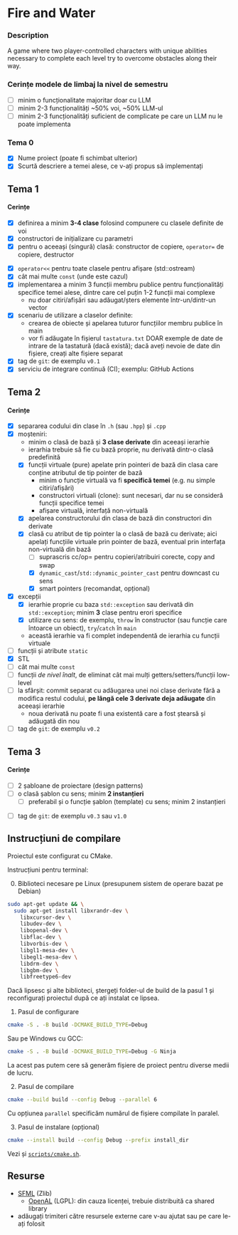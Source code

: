 # Fire and Water

### Description

A game where two player-controlled characters with unique abilities necessary to complete each level try
to overcome obstacles along their way.

### Cerințe modele de limbaj la nivel de semestru

- [ ] minim o funcționalitate majoritar doar cu LLM
- [ ] minim 2-3 funcționalități ~50% voi, ~50% LLM-ul
- [ ] minim 2-3 funcționalități suficient de complicate pe care un LLM nu le poate implementa

### Tema 0

- [x] Nume proiect (poate fi schimbat ulterior)
- [x] Scurtă descriere a temei alese, ce v-ați propus să implementați

## Tema 1

#### Cerințe

- [x] definirea a minim **3-4 clase** folosind compunere cu clasele definite de voi
- [x] constructori de inițializare cu parametri
- [x] pentru o aceeași (singură) clasă: constructor de copiere, `operator=` de copiere, destructor

<!-- - [ ] pentru o altă clasă: constructor de mutare, `operator=` de mutare, destructor -->
<!-- - [ ] pentru o altă clasă: toate cele 5 funcții membru speciale -->

- [x] `operator<<` pentru toate clasele pentru afișare (std::ostream)
- [x] cât mai multe `const` (unde este cazul)
- [x] implementarea a minim 3 funcții membru publice pentru funcționalități specifice temei alese, dintre care cel puțin
  1-2 funcții mai complexe
    - nu doar citiri/afișări sau adăugat/șters elemente într-un/dintr-un vector
- [x] scenariu de utilizare a claselor definite:
    - crearea de obiecte și apelarea tuturor funcțiilor membru publice în main
    - vor fi adăugate în fișierul `tastatura.txt` DOAR exemple de date de intrare de la tastatură (dacă există); dacă
      aveți nevoie de date din fișiere, creați alte fișiere separat
- [x] tag de `git`: de exemplu `v0.1`
- [x] serviciu de integrare continuă (CI); exemplu: GitHub Actions

## Tema 2

#### Cerințe

- [x] separarea codului din clase în `.h` (sau `.hpp`) și `.cpp`
- [x] moșteniri:
    - minim o clasă de bază și **3 clase derivate** din aceeași ierarhie
    - ierarhia trebuie să fie cu bază proprie, nu derivată dintr-o clasă predefinită
    - [x] funcții virtuale (pure) apelate prin pointeri de bază din clasa care conține atributul de tip pointer de bază
        - minim o funcție virtuală va fi **specifică temei** (e.g. nu simple citiri/afișări)
        - constructori virtuali (clone): sunt necesari, dar nu se consideră funcții specifice temei
        - afișare virtuală, interfață non-virtuală
    - [x] apelarea constructorului din clasa de bază din constructori din derivate
    - [x] clasă cu atribut de tip pointer la o clasă de bază cu derivate; aici apelați funcțiile virtuale prin pointer
      de bază, eventual prin interfața non-virtuală din bază
        - [ ] suprascris cc/op= pentru copieri/atribuiri corecte, copy and swap
        - [x] `dynamic_cast`/`std::dynamic_pointer_cast` pentru downcast cu sens
        - [x] smart pointers (recomandat, opțional)
- [x] excepții
    - [x] ierarhie proprie cu baza `std::exception` sau derivată din `std::exception`; minim **3** clase pentru erori
      specifice
    - [x] utilizare cu sens: de exemplu, `throw` în constructor (sau funcție care întoarce un obiect), `try`/`catch`
      în `main`
    - această ierarhie va fi complet independentă de ierarhia cu funcții virtuale
- [ ] funcții și atribute `static`
- [x] STL
- [ ] cât mai multe `const`
- [ ] funcții *de nivel înalt*, de eliminat cât mai mulți getters/setters/funcții low-level
- [ ] la sfârșit: commit separat cu adăugarea unei noi clase derivate fără a modifica restul codului, **pe lângă cele 3
  derivate deja adăugate** din aceeași ierarhie
    - noua derivată nu poate fi una existentă care a fost ștearsă și adăugată din nou
- [ ] tag de `git`: de exemplu `v0.2`

## Tema 3

#### Cerințe

- [ ] 2 șabloane de proiectare (design patterns)
- [ ] o clasă șablon cu sens; minim **2 instanțieri**
    - [ ] preferabil și o funcție șablon (template) cu sens; minim 2 instanțieri

<!-- - [ ] o specializare pe funcție/clasă șablon -->

- [ ] tag de `git`: de exemplu `v0.3` sau `v1.0`

## Instrucțiuni de compilare

Proiectul este configurat cu CMake.

Instrucțiuni pentru terminal:

0. Biblioteci necesare pe Linux (presupunem sistem de operare bazat pe Debian)

```sh
sudo apt-get update && \
  sudo apt-get install libxrandr-dev \
    libxcursor-dev \
    libudev-dev \
    libopenal-dev \
    libflac-dev \
    libvorbis-dev \
    libgl1-mesa-dev \
    libegl1-mesa-dev \
    libdrm-dev \
    libgbm-dev \
    libfreetype6-dev
```

Dacă lipsesc și alte biblioteci, ștergeți folder-ul de build de la pasul 1 și reconfigurați proiectul după ce ați
instalat ce lipsea.

1. Pasul de configurare

```sh
cmake -S . -B build -DCMAKE_BUILD_TYPE=Debug
```

Sau pe Windows cu GCC:

```sh
cmake -S . -B build -DCMAKE_BUILD_TYPE=Debug -G Ninja
```

La acest pas putem cere să generăm fișiere de proiect pentru diverse medii de lucru.

2. Pasul de compilare

```sh
cmake --build build --config Debug --parallel 6
```

Cu opțiunea `parallel` specificăm numărul de fișiere compilate în paralel.

3. Pasul de instalare (opțional)

```sh
cmake --install build --config Debug --prefix install_dir
```

Vezi și [`scripts/cmake.sh`](scripts/cmake.sh).

## Resurse

- [SFML](https://github.com/SFML/SFML/tree/2.6.1) (Zlib)
    - [OpenAL](https://openal-soft.org/) (LGPL): din cauza licenței, trebuie distribuită ca shared library
- adăugați trimiteri către resursele externe care v-au ajutat sau pe care le-ați folosit
